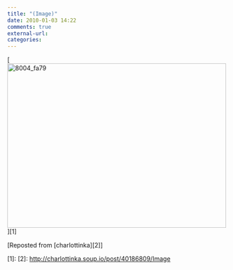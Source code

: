 ```yaml
---
title: "(Image)"
date: 2010-01-03 14:22
comments: true
external-url:
categories:
---
```

[<img src="http://4.asset.soup.io/asset/0617/8004_fa79.jpeg" width="500" height="375" alt="8004_fa79" />][1]

[Reposted from [charlottinka][2]]

  [1]: 
  [2]: http://charlottinka.soup.io/post/40186809/Image
